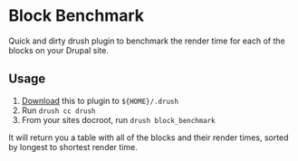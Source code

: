 # Block Benchmark

Quick and dirty drush plugin to benchmark the render time for each of the blocks on your Drupal site.

## Usage

1. [Download](https://github.com/nicksantamaria/drush-block_benchmark/archive/master.zip) this to plugin to `${HOME}/.drush`
1. Run `drush cc drush`
1. From your sites docroot, run `drush block_benchmark`

It will return you a table with all of the blocks and their render times, sorted by longest to shortest render time.
